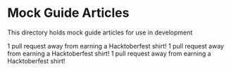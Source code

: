 # Mock Guide Articles

This directory holds mock guide articles for use in development

1 pull request away from earning a Hacktoberfest shirt!
1 pull request away from earning a Hacktoberfest shirt!
1 pull request away from earning a Hacktoberfest shirt!
